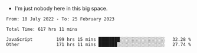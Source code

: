 - I'm just nobody here in this big space.


<!--START_SECTION:waka-->

```text
From: 18 July 2022 - To: 25 February 2023

Total Time: 617 hrs 11 mins

JavaScript         199 hrs 15 mins ████████░░░░░░░░░░░░░░░░░   32.28 %
Other              171 hrs 11 mins ███████░░░░░░░░░░░░░░░░░░   27.74 %
```

<!--END_SECTION:waka-->
